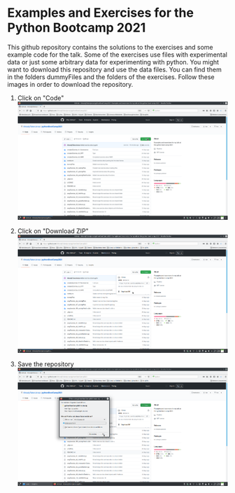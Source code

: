 # Examples and Exercises for the Python Bootcamp 2021

This github repository contains the solutions to the exercises and some example code for the talk. Some of the exercises use files with experimental data or just some arbitrary data for experimenting with python. 
You might want to download this repository and use the data files. You can find them in the folders dummyFiles and the folders of the exercises. Follow these images in order to download the repository.

1. Click on "Code"
![](downloadInstruction_step1.png)

2. Click on "Download ZIP"
![](downloadInstruction_step2.png)

3. Save the repository
![](downloadInstruction_step3.png)
